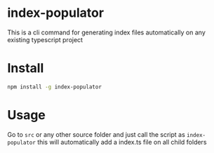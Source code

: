 # index-populator
This is a cli command for generating index files automatically on any existing typescript project

# Install
```bash
npm install -g index-populator
```

# Usage
Go to `src` or any other source folder and just call the script as `index-populator` this will automatically add a index.ts file on all child folders